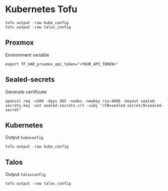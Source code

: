 # Kubernetes Tofu

```shell
tofu output -raw kube_config
tofu output -raw talos_config
```

## Proxmox

Environment variable

```shell
export TF_VAR_proxmox_api_token="<YOUR_API_TOKEN>"
```

## Sealed-secrets

Generate certificate

```shell
openssl req -x509 -days 365 -nodes -newkey rsa:4096 -keyout sealed-secrets.key -out sealed-secrets.crt -subj "/CN=sealed-secret/O=sealed-secret"
```

## Kubernetes

Output `kubeconfig`

```shell
tofu output -raw kube_config
```

## Talos

Output `talosconfig`

```shell
tofu output -raw talos_config
```